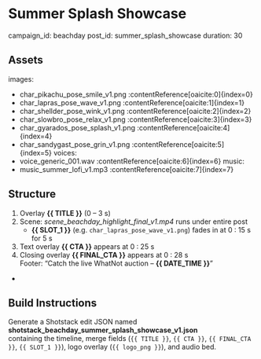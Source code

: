 # Summer Splash Showcase
campaign_id: beachday
post_id: summer_splash_showcase
duration: 30

## Assets
images:
  - char_pikachu_pose_smile_v1.png :contentReference[oaicite:0]{index=0}
  - char_lapras_pose_wave_v1.png :contentReference[oaicite:1]{index=1}
  - char_shellder_pose_wink_v1.png :contentReference[oaicite:2]{index=2}
  - char_slowbro_pose_relax_v1.png :contentReference[oaicite:3]{index=3}
  - char_gyarados_pose_splash_v1.png :contentReference[oaicite:4]{index=4}
  - char_sandygast_pose_grin_v1.png :contentReference[oaicite:5]{index=5}
voices:
  - voice_generic_001.wav :contentReference[oaicite:6]{index=6}
music:
  - music_summer_lofi_v1.mp3 :contentReference[oaicite:7]{index=7}

## Structure
1. Overlay **{{ TITLE }}** (0 – 3 s)
2. Scene: *scene_beachday_highlight_final_v1.mp4* runs under entire post  
   - **{{ SLOT_1 }}** (e.g. `char_lapras_pose_wave_v1.png`) fades in at 0 : 15 s for 5 s
3. Text overlay **{{ CTA }}** appears at 0 : 25 s
4. Closing overlay **{{ FINAL_CTA }}** appears at 0 : 28 s  
Footer: “Catch the live WhatNot auction – **{{ DATE_TIME }}**”

-

## Build Instructions
Generate a Shotstack edit JSON named  
**shotstack_beachday_summer_splash_showcase_v1.json**  
containing the timeline, merge fields (`{{ TITLE }}`, `{{ CTA }}`, `{{ FINAL_CTA }}`, `{{ SLOT_1 }}`), logo overlay (`{{ logo_png }}`), and audio bed.
